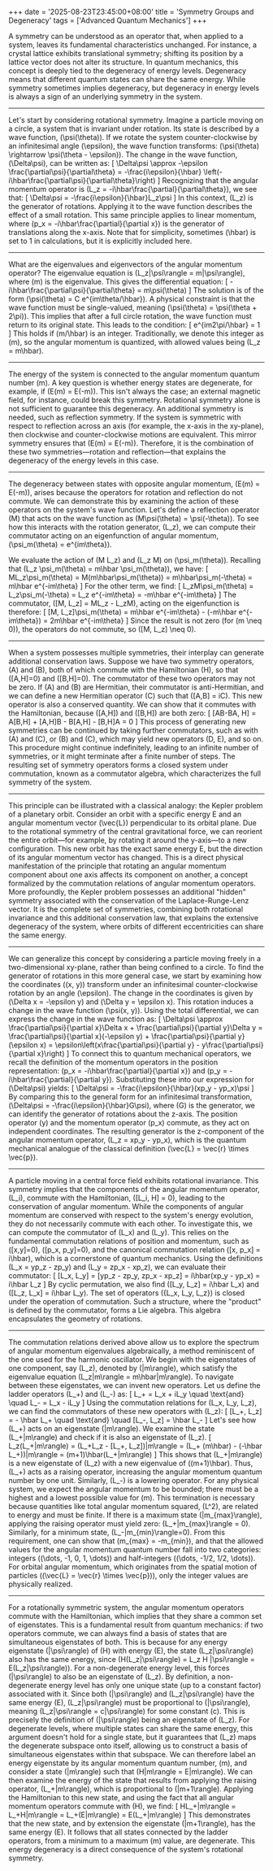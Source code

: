 +++
date = '2025-08-23T23:45:00+08:00'
title = 'Symmetry Groups and Degeneracy'
tags = ['Advanced Quantum Mechanics']
+++ 


A symmetry can be understood as an operator that, when applied to a system, leaves its fundamental characteristics unchanged. For instance, a crystal lattice exhibits translational symmetry; shifting its position by a lattice vector does not alter its structure. In quantum mechanics, this concept is deeply tied to the degeneracy of energy levels. Degeneracy means that different quantum states can share the same energy. While symmetry sometimes implies degeneracy, but degeneracy in energy levels is always a sign of an underlying symmetry in the system.

---

Let's start by considering rotational symmetry. Imagine a particle moving on a circle, a system that is invariant under rotation. Its state is described by a wave function, \(\psi(\theta)\). If we rotate the system counter-clockwise by an infinitesimal angle \(\epsilon\), the wave function transforms: \(\psi(\theta) \rightarrow \psi(\theta - \epsilon)\). The change in the wave function, \(\Delta\psi\), can be written as:
\[
\Delta\psi \approx -\epsilon \frac{\partial\psi}{\partial\theta} = -\frac{i\epsilon}{\hbar} \left(-i\hbar\frac{\partial\psi}{\partial\theta}\right)
\]
Recognizing that the angular momentum operator is \(L_z = -i\hbar\frac{\partial}{\partial\theta}\), we see that:
\[
\Delta\psi = -\frac{i\epsilon}{\hbar}L_z\psi
\]
In this context, \(L_z\) is the generator of rotations. Applying it to the wave function describes the effect of a small rotation. This same principle applies to linear momentum, where \(p_x = -i\hbar\frac{\partial}{\partial x}\) is the generator of translations along the x-axis. Note that for simplicity, sometimes \(\hbar\) is set to 1 in calculations, but it is explicitly included here.

---

What are the eigenvalues and eigenvectors of the angular momentum operator? The eigenvalue equation is \(L_z|\psi\rangle = m|\psi\rangle\), where \(m\) is the eigenvalue. This gives the differential equation:
\[
-i\hbar\frac{\partial\psi}{\partial\theta} = m\psi(\theta)
\]
The solution is of the form \(\psi(\theta) = C e^{im\theta/\hbar}\). A physical constraint is that the wave function must be single-valued, meaning \(\psi(\theta) = \psi(\theta + 2\pi)\). This implies that after a full circle rotation, the wave function must return to its original state. This leads to the condition:
\[
e^{im2\pi/\hbar} = 1
\]
This holds if \(m/\hbar\) is an integer. Traditionally, we denote this integer as \(m\), so the angular momentum is quantized, with allowed values being \(L_z = m\hbar\).

---

The energy of the system is connected to the angular momentum quantum number \(m\). A key question is whether energy states are degenerate, for example, if \(E(m) = E(-m)\). This isn't always the case; an external magnetic field, for instance, could break this symmetry. Rotational symmetry alone is not sufficient to guarantee this degeneracy. An additional symmetry is needed, such as reflection symmetry. If the system is symmetric with respect to reflection across an axis (for example, the x-axis in the xy-plane), then clockwise and counter-clockwise motions are equivalent. This mirror symmetry ensures that \(E(m) = E(-m)\). Therefore, it is the combination of these two symmetries—rotation and reflection—that explains the degeneracy of the energy levels in this case.

---

The degeneracy between states with opposite angular momentum, \(E(m) = E(-m)\), arises because the operators for rotation and reflection do not commute. We can demonstrate this by examining the action of these operators on the system's wave function. Let's define a reflection operator \(M\) that acts on the wave function as \(M\psi(\theta) = \psi(-\theta)\). To see how this interacts with the rotation generator, \(L_z\), we can compute their commutator acting on an eigenfunction of angular momentum, \(\psi_m(\theta) = e^{im\theta}\).

We evaluate the action of \(M L_z\) and \(L_z M\) on \(\psi_m(\theta)\). Recalling that \(L_z \psi_m(\theta) = m\hbar \psi_m(\theta)\), we have:
\[
ML_z\psi_m(\theta) = M(m\hbar\psi_m(\theta)) = m\hbar\psi_m(-\theta) = m\hbar e^{-im\theta}
\]
For the other term, we find:
\[
L_zM\psi_m(\theta) = L_z\psi_m(-\theta) = L_z e^{-im\theta} = -m\hbar e^{-im\theta}
\]
The commutator, \([M, L_z] = ML_z - L_zM\), acting on the eigenfunction is therefore:
\[
[M, L_z]\psi_m(\theta) = m\hbar e^{-im\theta} - (-m\hbar e^{-im\theta}) = 2m\hbar e^{-im\theta}
\]
Since the result is not zero (for \(m \neq 0\)), the operators do not commute, so \([M, L_z] \neq 0\).

---

When a system possesses multiple symmetries, their interplay can generate additional conservation laws. Suppose we have two symmetry operators, \(A\) and \(B\), both of which commute with the Hamiltonian \(H\), so that \([A,H]=0\) and \([B,H]=0\). The commutator of these two operators may not be zero. If \(A\) and \(B\) are Hermitian, their commutator is anti-Hermitian, and we can define a new Hermitian operator \(C\) such that \([A,B] = iC\). This new operator is also a conserved quantity. We can show that it commutes with the Hamiltonian, because \([A,H]\) and \([B,H]\) are both zero:
\[
[AB-BA, H] = A[B,H] + [A,H]B - B[A,H] - [B,H]A = 0
\]
This process of generating new symmetries can be continued by taking further commutators, such as with \(A\) and \(C\), or \(B\) and \(C\), which may yield new operators \(D, E\), and so on. This procedure might continue indefinitely, leading to an infinite number of symmetries, or it might terminate after a finite number of steps. The resulting set of symmetry operators forms a closed system under commutation, known as a commutator algebra, which characterizes the full symmetry of the system.


---
This principle can be illustrated with a classical analogy: the Kepler problem of a planetary orbit. Consider an orbit with a specific energy E and an angular momentum vector \(\vec{L}\) perpendicular to its orbital plane. Due to the rotational symmetry of the central gravitational force, we can reorient the entire orbit—for example, by rotating it around the y-axis—to a new configuration. This new orbit has the exact same energy E, but the direction of its angular momentum vector has changed. This is a direct physical manifestation of the principle that rotating an angular momentum component about one axis affects its component on another, a concept formalized by the commutation relations of angular momentum operators. More profoundly, the Kepler problem possesses an additional "hidden" symmetry associated with the conservation of the Laplace-Runge-Lenz vector. It is the complete set of symmetries, combining both rotational invariance and this additional conservation law, that explains the extensive degeneracy of the system, where orbits of different eccentricities can share the same energy. 

--- 
We can generalize this concept by considering a particle moving freely in a two-dimensional xy-plane, rather than being confined to a circle. To find the generator of rotations in this more general case, we start by examining how the coordinates \((x, y)\) transform under an infinitesimal counter-clockwise rotation by an angle \(\epsilon\). The change in the coordinates is given by \(\Delta x = -\epsilon y\) and \(\Delta y = \epsilon x\). This rotation induces a change in the wave function \(\psi(x, y)\). Using the total differential, we can express the change in the wave function as:
\[
\Delta\psi \approx \frac{\partial\psi}{\partial x}\Delta x + \frac{\partial\psi}{\partial y}\Delta y = \frac{\partial\psi}{\partial x}(-\epsilon y) + \frac{\partial\psi}{\partial y}(\epsilon x) = \epsilon\left(x\frac{\partial\psi}{\partial y} - y\frac{\partial\psi}{\partial x}\right)
\]
To connect this to quantum mechanical operators, we recall the definition of the momentum operators in the position representation: \(p_x = -i\hbar\frac{\partial}{\partial x}\) and \(p_y = -i\hbar\frac{\partial}{\partial y}\). Substituting these into our expression for \(\Delta\psi\) yields:
\[
\Delta\psi = -\frac{i\epsilon}{\hbar}(xp_y - yp_x)\psi
\]
By comparing this to the general form for an infinitesimal transformation, \(\Delta\psi = -\frac{i\epsilon}{\hbar}G\psi\), where \(G\) is the generator, we can identify the generator of rotations about the z-axis. The position operator \(y\) and the momentum operator \(p_x\) commute, as they act on independent coordinates. The resulting generator is the z-component of the angular momentum operator, \(L_z = xp_y - yp_x\), which is the quantum mechanical analogue of the classical definition \(\vec{L} = \vec{r} \times \vec{p}\).

---
A particle moving in a central force field exhibits rotational invariance. This symmetry implies that the components of the angular momentum operator, \(L_i\), commute with the Hamiltonian, \([L_i, H] = 0\), leading to the conservation of angular momentum. While the components of angular momentum are conserved with respect to the system's energy evolution, they do not necessarily commute with each other. To investigate this, we can compute the commutator of \(L_x\) and \(L_y\). This relies on the fundamental commutation relations of position and momentum, such as \([x,y]=0\), \([p_x, p_y]=0\), and the canonical commutation relation \([x, p_x] = i\hbar\), which is a cornerstone of quantum mechanics. Using the definitions \(L_x = yp_z - zp_y\) and \(L_y = zp_x - xp_z\), we can evaluate their commutator:
\[
[L_x, L_y] = [yp_z - zp_y, zp_x - xp_z] = i\hbar(xp_y - yp_x) = i\hbar L_z
\]
By cyclic permutation, we also find \([L_y, L_z] = i\hbar L_x\) and \([L_z, L_x] = i\hbar L_y\). The set of operators \(\{L_x, L_y, L_z\}\) is closed under the operation of commutation. Such a structure, where the "product" is defined by the commutator, forms a Lie algebra. This algebra encapsulates the geometry of rotations.

---

The commutation relations derived above allow us to explore the spectrum of angular momentum eigenvalues algebraically, a method reminiscent of the one used for the harmonic oscillator. We begin with the eigenstates of one component, say \(L_z\), denoted by \(|m\rangle\), which satisfy the eigenvalue equation \(L_z|m\rangle = m\hbar|m\rangle\). To navigate between these eigenstates, we can invent new operators. Let us define the ladder operators \(L_+\) and \(L_-\) as:
\[
L_+ = L_x + iL_y \quad \text{and} \quad L_- = L_x - iL_y
\]
Using the commutation relations for \(L_x, L_y, L_z\), we can find the commutators of these new operators with \(L_z\):
\[
[L_+, L_z] = - \hbar L_+ \quad \text{and} \quad [L_-, L_z] = \hbar L_-
\]
Let's see how \(L_+\) acts on an eigenstate \(|m\rangle\). We examine the state \(L_+|m\rangle\) and check if it is also an eigenstate of \(L_z\).
\[
L_z(L_+|m\rangle) = (L_+L_z - [L_+, L_z])|m\rangle = (L_+ (m\hbar) - (-\hbar L_+))|m\rangle = (m+1)\hbar(L_+|m\rangle)
\]
This shows that \(L_+|m\rangle\) is a new eigenstate of \(L_z\) with a new eigenvalue of \((m+1)\hbar\). Thus, \(L_+\) acts as a raising operator, increasing the angular momentum quantum number by one unit. Similarly, \(L_-\) is a lowering operator. For any physical system, we expect the angular momentum to be bounded; there must be a highest and a lowest possible value for \(m\). This termination is necessary because quantities like total angular momentum squared, \(L^2\), are related to energy and must be finite. If there is a maximum state \(|m_{max}\rangle\), applying the raising operator must yield zero: \(L_+|m_{max}\rangle = 0\). Similarly, for a minimum state, \(L_-|m_{min}\rangle=0\). From this requirement, one can show that \(m_{max} = -m_{min}\), and that the allowed values for the angular momentum quantum number fall into two categories: integers (\(\dots, -1, 0, 1, \dots\)) and half-integers (\(\dots, -1/2, 1/2, \dots\)). For orbital angular momentum, which originates from the spatial motion of particles (\(\vec{L} = \vec{r} \times \vec{p}\)), only the integer values are physically realized.


---

For a rotationally symmetric system, the angular momentum operators commute with the Hamiltonian, which implies that they share a common set of eigenstates. This is a fundamental result from quantum mechanics: if two operators commute, we can always find a basis of states that are simultaneous eigenstates of both. This is because for any energy eigenstate \(|\psi\rangle\) of \(H\) with energy \(E\), the state \(L_z|\psi\rangle\) also has the same energy, since \(H(L_z|\psi\rangle) = L_z H |\psi\rangle = E(L_z|\psi\rangle)\). For a non-degenerate energy level, this forces \(|\psi\rangle\) to also be an eigenstate of \(L_z\). By definition, a non-degenerate energy level has only one unique state (up to a constant factor) associated with it. Since both \(|\psi\rangle\) and \(L_z|\psi\rangle\) have the same energy \(E\), \(L_z|\psi\rangle\) must be proportional to \(|\psi\rangle\), meaning \(L_z|\psi\rangle = c|\psi\rangle\) for some constant \(c\). This is precisely the definition of \(|\psi\rangle\) being an eigenstate of \(L_z\). For degenerate levels, where multiple states can share the same energy, this argument doesn't hold for a single state, but it guarantees that \(L_z\) maps the degenerate subspace onto itself, allowing us to construct a basis of simultaneous eigenstates within that subspace. We can therefore label an energy eigenstate by its angular momentum quantum number, \(m\), and consider a state \(|m\rangle\) such that \(H|m\rangle = E|m\rangle\). We can then examine the energy of the state that results from applying the raising operator, \(L_+|m\rangle\), which is proportional to \(|m+1\rangle\). Applying the Hamiltonian to this new state, and using the fact that all angular momentum operators commute with \(H\), we find:
\[
HL_+|m\rangle = L_+H|m\rangle = L_+(E|m\rangle) = E(L_+|m\rangle)
\]
This demonstrates that the new state, and by extension the eigenstate \(|m+1\rangle\), has the same energy \(E\). It follows that all states connected by the ladder operators, from a minimum to a maximum \(m\) value, are degenerate. This energy degeneracy is a direct consequence of the system's rotational symmetry.

